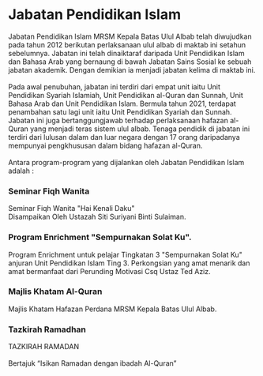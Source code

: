# Jabatan Pendidikan Islam

Jabatan Pendidikan Islam MRSM Kepala Batas Ulul Albab telah diwujudkan pada tahun 2012 berikutan perlaksanaan ulul albab di maktab ini setahun sebelumnya. Jabatan ini telah dinaiktaraf daripada Unit Pendidikan Islam dan Bahasa Arab yang bernaung di bawah Jabatan Sains Sosial ke sebuah jabatan akademik. Dengan demikian ia menjadi jabatan kelima di maktab ini.\
\
Pada awal penubuhan, jabatan ini terdiri dari empat unit iaitu Unit Pendidikan Syariah Islamiah, Unit Pendidikan al-Quran dan Sunnah, Unit Bahasa Arab dan Unit Pendidikan Islam. Bermula tahun 2021, terdapat penambahan satu lagi unit iaitu Unit Pendidikan Syariah dan Sunnah. Jabatan ini juga bertanggungjawab terhadap perlaksanaan hafazan al-Quran yang menjadi teras sistem ulul albab. Tenaga pendidik di jabatan ini terdiri dari lulusan dalam dan luar negara dengan 17 orang daripadanya mempunyai pengkhususan dalam bidang hafazan al-Quran.\
\
Antara program-program yang dijalankan oleh Jabatan Pendidikan Islam adalah :

### Seminar Fiqh Wanita

Seminar Fiqh Wanita "Hai Kenali Daku"\
Disampaikan Oleh Ustazah Siti Suriyani Binti Sulaiman.

### Program Enrichment "Sempurnakan Solat Ku".

Program Enrichment untuk pelajar Tingkatan 3 "Sempurnakan Solat Ku" anjuran Unit Pendidikan Islam Ting 3. Perkongsian yang amat menarik dan amat bermanfaat dari Perunding Motivasi Csq Ustaz Ted Aziz.

### Majlis Khatam Al-Quran

Majlis Khatam Hafazan Perdana MRSM Kepala Batas Ulul Albab.

### Tazkirah Ramadhan

TAZKIRAH RAMADAN\
\
Bertajuk “Isikan Ramadan dengan ibadah Al-Quran”
